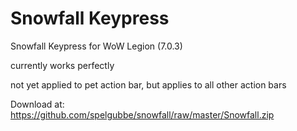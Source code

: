 # Snowfall Keypress
Snowfall Keypress for WoW Legion (7.0.3)

currently works perfectly

not yet applied to pet action bar, but applies to all other action bars

Download at: https://github.com/spelgubbe/snowfall/raw/master/Snowfall.zip
